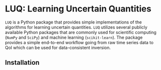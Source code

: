 # LUQ: Learning Uncertain Quantities
`LUQ` is a Python package that provides simple implementations of the algorithms for learning uncertain quantities.
`LUQ` utilizes several publicly available Python packages that are commonly used for scientific computing (`NumPy` and `SciPy`) and machine learning (`scikit-learn`).
The package provides a simple end-to-end workflow going from raw time series data to QoI which can be used for data-consistent inversion.

## Installation

